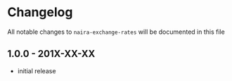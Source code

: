 # Changelog

All notable changes to `naira-exchange-rates` will be documented in this file

## 1.0.0 - 201X-XX-XX

- initial release
